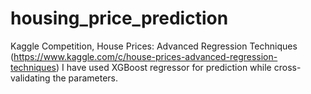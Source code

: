 # housing_price_prediction
Kaggle Competition, House Prices: Advanced Regression Techniques
(https://www.kaggle.com/c/house-prices-advanced-regression-techniques)
I have used XGBoost regressor for prediction while cross-validating the parameters.
